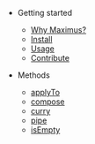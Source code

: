 - Getting started

  - [Why Maximus?](/#why-maximus)
  - [Install](/#install)
  - [Usage](/#usage)
  - [Contribute](/#contribute)

- Methods
  - [applyTo](applyTo.md)
  - [compose](compose.md)
  - [curry](curry.md)
  - [pipe](pipe.md)
  - [isEmpty](isEmpty.md)
